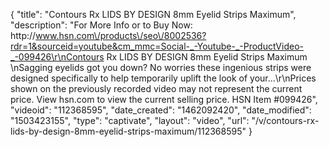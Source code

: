 {
    "title": "Contours Rx LIDS BY DESIGN 8mm Eyelid Strips  Maximum",
    "description": "For More Info or to Buy Now: http:\/\/www.hsn.com\/products\/seo\/8002536?rdr=1&sourceid=youtube&cm_mmc=Social-_-Youtube-_-ProductVideo-_-099426\r\nContours Rx LIDS BY DESIGN 8mm Eyelid Strips  Maximum \nSagging eyelids got you down? No worries  these ingenious strips were designed specifically to help temporarily uplift the look of your...\r\nPrices shown on the previously recorded video may not represent the current price.  View hsn.com to view the current selling price. HSN Item #099426",
    "videoid": "112368595",
    "date_created": "1462092420",
    "date_modified": "1503423155",
    "type": "captivate",
    "layout": "video",
    "url": "\/v\/contours-rx-lids-by-design-8mm-eyelid-strips-maximum\/112368595"
}